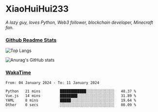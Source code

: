 # XiaoHuiHui233

*A lazy guy, loves Python, Web3 follower, blockchain developer, Minecraft fan.*

### [Github Readme Stats](https://github.com/anuraghazra/github-readme-stats)

![Top Langs](https://github-readme-stats.vercel.app/api/top-langs/?username=XiaoHuiHui233&layout=compact&theme=github_dark)

![Anurag's GitHub stats](https://github-readme-stats.vercel.app/api?username=XiaoHuiHui233&show_icons=true&theme=github_dark)

### [WakaTime](https://wakatime.com)

<!--START_SECTION:waka-->

```txt
From: 04 January 2024 - To: 11 January 2024

Python   21 mins         ████████████░░░░░░░░░░░░░   48.37 %
Vue.js   14 mins         ████████░░░░░░░░░░░░░░░░░   31.89 %
YAML     8 mins          █████░░░░░░░░░░░░░░░░░░░░   19.64 %
Other    0 secs          ░░░░░░░░░░░░░░░░░░░░░░░░░   00.09 %
```

<!--END_SECTION:waka-->
